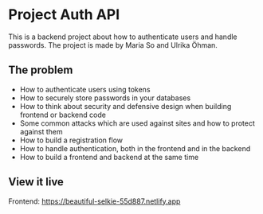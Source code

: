 # Project Auth API
This is a backend project about how to authenticate users and handle passwords. The project is made by Maria So and Ulrika Öhman.

## The problem
- How to authenticate users using tokens
- How to securely store passwords in your databases
- How to think about security and defensive design when building frontend or backend code
- Some common attacks which are used against sites and how to protect against them
- How to build a registration flow
- How to handle authentication, both in the frontend and in the backend
- How to build a frontend and backend at the same time

## View it live
Frontend: https://beautiful-selkie-55d887.netlify.app
